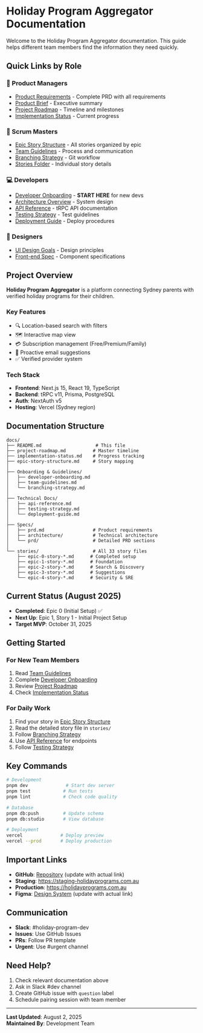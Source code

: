# Holiday Program Aggregator Documentation

Welcome to the Holiday Program Aggregator documentation. This guide helps different team members find the information they need quickly.

## Quick Links by Role

### 🎯 Product Managers
- [Product Requirements](./Specs/prd.md) - Complete PRD with all requirements
- [Product Brief](./Specs/product-brief.md) - Executive summary
- [Project Roadmap](./project-roadmap.md) - Timeline and milestones
- [Implementation Status](./implementation-status.md) - Current progress

### 🏃 Scrum Masters
- [Epic Story Structure](./epic-story-structure.md) - All stories organized by epic
- [Team Guidelines](./team-guidelines.md) - Process and communication
- [Branching Strategy](./branching-strategy.md) - Git workflow
- [Stories Folder](./stories/) - Individual story details

### 💻 Developers
- [Developer Onboarding](./developer-onboarding.md) - **START HERE** for new devs
- [Architecture Overview](./Specs/architecture/high-level-architecture.md) - System design
- [API Reference](./api-reference.md) - tRPC API documentation
- [Testing Strategy](./testing-strategy.md) - Test guidelines
- [Deployment Guide](./deployment-guide.md) - Deploy procedures

### 🎨 Designers
- [UI Design Goals](./Specs/prd/03-user-interface-design-goals.md) - Design principles
- [Front-end Spec](./Specs/front-end-spec.md) - Component specifications

## Project Overview

**Holiday Program Aggregator** is a platform connecting Sydney parents with verified holiday programs for their children.

### Key Features
- 🔍 Location-based search with filters
- 🗺️ Interactive map view
- 💳 Subscription management (Free/Premium/Family)
- 📧 Proactive email suggestions
- ✅ Verified provider system

### Tech Stack
- **Frontend**: Next.js 15, React 19, TypeScript
- **Backend**: tRPC v11, Prisma, PostgreSQL
- **Auth**: NextAuth v5
- **Hosting**: Vercel (Sydney region)

## Documentation Structure

```
docs/
├── README.md                    # This file
├── project-roadmap.md          # Master timeline
├── implementation-status.md    # Progress tracking
├── epic-story-structure.md     # Story mapping
│
├── Onboarding & Guidelines/
│   ├── developer-onboarding.md
│   ├── team-guidelines.md
│   └── branching-strategy.md
│
├── Technical Docs/
│   ├── api-reference.md
│   ├── testing-strategy.md
│   └── deployment-guide.md
│
├── Specs/
│   ├── prd.md                  # Product requirements
│   ├── architecture/           # Technical architecture
│   └── prd/                    # Detailed PRD sections
│
└── stories/                    # All 33 story files
    ├── epic-0-story-*.md      # Completed setup
    ├── epic-1-story-*.md      # Foundation
    ├── epic-2-story-*.md      # Search & Discovery
    ├── epic-3-story-*.md      # Suggestions
    └── epic-4-story-*.md      # Security & SRE
```

## Current Status (August 2025)

- **Completed**: Epic 0 (Initial Setup) ✅
- **Next Up**: Epic 1, Story 1 - Initial Project Setup
- **Target MVP**: October 31, 2025

## Getting Started

### For New Team Members
1. Read [Team Guidelines](./team-guidelines.md)
2. Complete [Developer Onboarding](./developer-onboarding.md)
3. Review [Project Roadmap](./project-roadmap.md)
4. Check [Implementation Status](./implementation-status.md)

### For Daily Work
1. Find your story in [Epic Story Structure](./epic-story-structure.md)
2. Read the detailed story file in `stories/`
3. Follow [Branching Strategy](./branching-strategy.md)
4. Use [API Reference](./api-reference.md) for endpoints
5. Follow [Testing Strategy](./testing-strategy.md)

## Key Commands

```bash
# Development
pnpm dev              # Start dev server
pnpm test            # Run tests
pnpm lint            # Check code quality

# Database
pnpm db:push         # Update schema
pnpm db:studio       # View database

# Deployment
vercel              # Deploy preview
vercel --prod       # Deploy production
```

## Important Links

- **GitHub**: [Repository](#) (update with actual link)
- **Staging**: https://staging-holidayprograms.com.au
- **Production**: https://holidayprograms.com.au
- **Figma**: [Design System](#) (update with actual link)

## Communication

- **Slack**: #holiday-program-dev
- **Issues**: Use GitHub Issues
- **PRs**: Follow PR template
- **Urgent**: Use #urgent channel

## Need Help?

1. Check relevant documentation above
2. Ask in Slack #dev channel
3. Create GitHub issue with `question` label
4. Schedule pairing session with team member

---

**Last Updated**: August 2, 2025  
**Maintained By**: Development Team